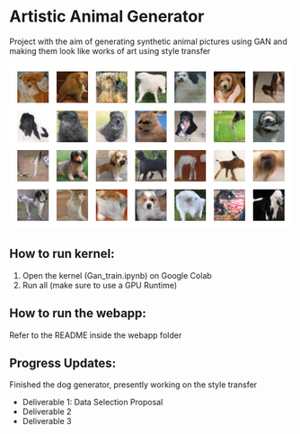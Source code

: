 # Artistic Animal Generator

Project with the aim of generating synthetic animal pictures using GAN and making them look like works of art using style transfer

![final output](final_output_sample.png)

## How to run kernel:
1. Open the kernel (Gan_train.ipynb) on Google Colab
2. Run all (make sure to use a GPU Runtime)

## How to run the webapp:
Refer to the README inside the webapp folder

## Progress Updates:
Finished the dog generator, presently working on the style transfer
- Deliverable 1: Data Selection Proposal
- Deliverable 2
- Deliverable 3

